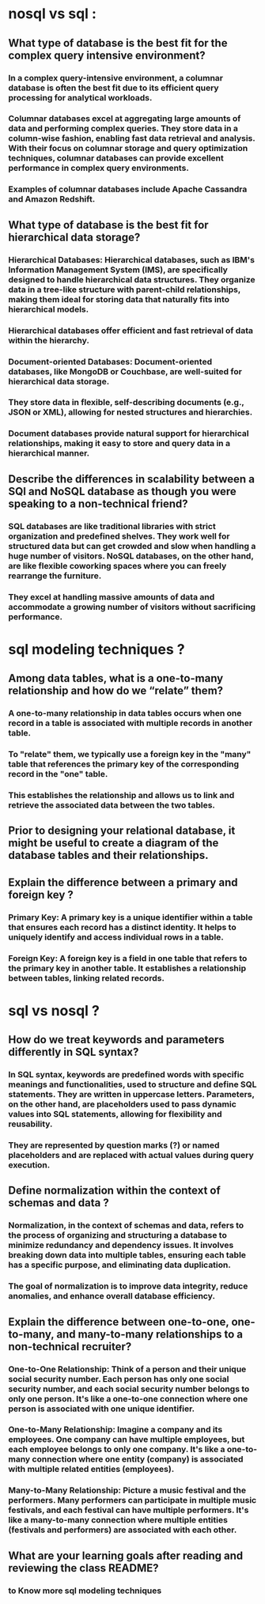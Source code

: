 # nosql vs sql : 

## What type of database is the best fit for the complex query intensive environment? 

### In a complex query-intensive environment, a columnar database is often the best fit due to its efficient query processing for analytical workloads.
### Columnar databases excel at aggregating large amounts of data and performing complex queries. They store data in a column-wise fashion, enabling fast data retrieval and analysis. With their focus on columnar storage and query optimization techniques, columnar databases can provide excellent performance in complex query environments. 
### Examples of columnar databases include Apache Cassandra and Amazon Redshift.

## What type of database is the best fit for hierarchical data storage?
### Hierarchical Databases: Hierarchical databases, such as IBM's Information Management System (IMS), are specifically designed to handle hierarchical data structures. They organize data in a tree-like structure with parent-child relationships, making them ideal for storing data that naturally fits into hierarchical models.
### Hierarchical databases offer efficient and fast retrieval of data within the hierarchy.

### Document-oriented Databases: Document-oriented databases, like MongoDB or Couchbase, are well-suited for hierarchical data storage.
### They store data in flexible, self-describing documents (e.g., JSON or XML), allowing for nested structures and hierarchies.
### Document databases provide natural support for hierarchical relationships, making it easy to store and query data in a hierarchical manner.

## Describe the differences in scalability between a SQl and NoSQL database as though you were speaking to a non-technical friend?

### SQL databases are like traditional libraries with strict organization and predefined shelves. They work well for structured data but can get crowded and slow when handling a huge number of visitors. NoSQL databases, on the other hand, are like flexible coworking spaces where you can freely rearrange the furniture.
### They excel at handling massive amounts of data and accommodate a growing number of visitors without sacrificing performance.

# sql modeling techniques ? 

## Among data tables, what is a one-to-many relationship and how do we “relate” them?

### A one-to-many relationship in data tables occurs when one record in a table is associated with multiple records in another table.
### To "relate" them, we typically use a foreign key in the "many" table that references the primary key of the corresponding record in the "one" table. 
### This establishes the relationship and allows us to link and retrieve the associated data between the two tables.

## Prior to designing your relational database, it might be useful to create a diagram of the database tables and their relationships.

## Explain the difference between a primary and foreign key ?
### Primary Key: A primary key is a unique identifier within a table that ensures each record has a distinct identity. It helps to uniquely identify and access individual rows in a table.
### Foreign Key: A foreign key is a field in one table that refers to the primary key in another table. It establishes a relationship between tables, linking related records.

# sql vs nosql ?

## How do we treat keywords and parameters differently in SQL syntax? 
### In SQL syntax, keywords are predefined words with specific meanings and functionalities, used to structure and define SQL statements. They are written in uppercase letters. Parameters, on the other hand, are placeholders used to pass dynamic values into SQL statements, allowing for flexibility and reusability. 
### They are represented by question marks (?) or named placeholders and are replaced with actual values during query execution.

## Define normalization within the context of schemas and data ?
### Normalization, in the context of schemas and data, refers to the process of organizing and structuring a database to minimize redundancy and dependency issues. It involves breaking down data into multiple tables, ensuring each table has a specific purpose, and eliminating data duplication.
### The goal of normalization is to improve data integrity, reduce anomalies, and enhance overall database efficiency.

## Explain the difference between one-to-one, one-to-many, and many-to-many relationships to a non-technical recruiter?

### One-to-One Relationship: Think of a person and their unique social security number. Each person has only one social security number, and each social security number belongs to only one person. It's like a one-to-one connection where one person is associated with one unique identifier.

### One-to-Many Relationship: Imagine a company and its employees. One company can have multiple employees, but each employee belongs to only one company. It's like a one-to-many connection where one entity (company) is associated with multiple related entities (employees).

### Many-to-Many Relationship: Picture a music festival and the performers. Many performers can participate in multiple music festivals, and each festival can have multiple performers. It's like a many-to-many connection where multiple entities (festivals and performers) are associated with each other.

## What are your learning goals after reading and reviewing the class README?

### to Know more sql modeling techniques



